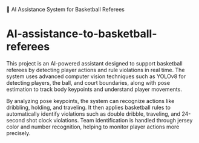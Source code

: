 🏀 AI Assistance System for Basketball Referees
#  AI-assistance-to-basketball-referees

This project is an AI-powered assistant designed to support basketball referees by detecting player actions and rule violations in real time. The system uses advanced computer vision techniques such as YOLOv8 for detecting players, the ball, and court boundaries, along with pose estimation to track body keypoints and understand player movements.

By analyzing pose keypoints, the system can recognize actions like dribbling, holding, and traveling. It then applies basketball rules to automatically identify violations such as double dribble, traveling, and 24-second shot clock violations. Team identification is handled through jersey color and number recognition, helping to monitor player actions more precisely.
